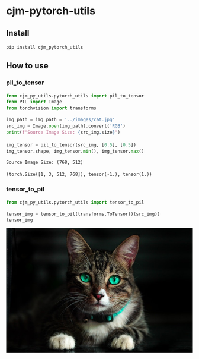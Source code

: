 cjm-pytorch-utils
================

<!-- WARNING: THIS FILE WAS AUTOGENERATED! DO NOT EDIT! -->

## Install

``` sh
pip install cjm_pytorch_utils
```

## How to use

### pil_to_tensor

``` python
from cjm_py_utils.pytorch_utils import pil_to_tensor
from PIL import Image
from torchvision import transforms
```

``` python
img_path = img_path = '../images/cat.jpg'
src_img = Image.open(img_path).convert('RGB')
print(f"Source Image Size: {src_img.size}")

img_tensor = pil_to_tensor(src_img, [0.5], [0.5])
img_tensor.shape, img_tensor.min(), img_tensor.max()
```

    Source Image Size: (768, 512)

    (torch.Size([1, 3, 512, 768]), tensor(-1.), tensor(1.))

### tensor_to_pil

``` python
from cjm_py_utils.pytorch_utils import tensor_to_pil
```

``` python
tensor_img = tensor_to_pil(transforms.ToTensor()(src_img))
tensor_img
```

![](index_files/figure-commonmark/cell-5-output-1.png)
